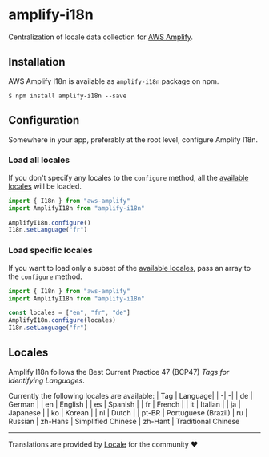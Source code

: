 # amplify-i18n
Centralization of locale data collection for [AWS Amplify](https://github.com/aws-amplify/amplify-js/blob/main/packages/amplify-ui-components/src/common/Translations.ts).

## Installation

AWS Amplify I18n is available as `amplify-i18n` package on npm.

```shell
$ npm install amplify-i18n --save
```
## Configuration

Somewhere in your app, preferably at the root level, configure Amplify I18n.

### Load all locales
If you don't specify any locales to the `configure` method, all the [available locales](#Locales) will be loaded.
```js
import { I18n } from "aws-amplify"
import AmplifyI18n from "amplify-i18n"

AmplifyI18n.configure()
I18n.setLanguage("fr")
```
### Load specific locales
If you want to load only a subset of the [available locales](#Locales), pass an array to the `configure` method.
```js
import { I18n } from "aws-amplify"
import AmplifyI18n from "amplify-i18n"

const locales = ["en", "fr", "de"]
AmplifyI18n.configure(locales)
I18n.setLanguage("fr")
```

## Locales
Amplify I18n follows the Best Current Practice 47 (BCP47) _Tags for Identifying Languages_.

Currently the following locales are available:
| Tag | Language|
| -| -|
| de | German |
| en | English |
| es | Spanish |
| fr | French |
| it | Italian |
| ja | Japanese |
| ko | Korean |
| nl | Dutch |
| pt-BR | Portuguese (Brazil)
| ru | Russian
| zh-Hans | Simplified Chinese
| zh-Hant | Traditional Chinese

---
Translations are provided by [Locale](https://locale.to) for the community ♥️
